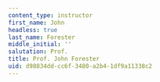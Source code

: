 ```yaml
---
content_type: instructor
first_name: John
headless: true
last_name: Forester
middle_initial: ''
salutation: Prof.
title: Prof. John Forester
uid: d98834dd-cc6f-3480-a2b4-1df9a11338c2
---
```

